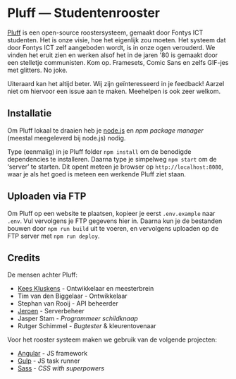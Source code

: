 Pluff — Studentenrooster
========================

[Pluff](https://pluff.nl) is een open-source roostersysteem, gemaakt door Fontys ICT studenten. Het is onze visie, hoe het eigenlijk zou moeten. Het systeem dat door Fontys ICT zelf aangeboden wordt, is in onze ogen verouderd. We vinden het eruit zien en werken alsof het in de jaren '80 is gemaakt door een stelletje communisten. Kom op. Framesets, Comic Sans en zelfs GIF-jes met glitters. No joke.

Uiteraard kan het altijd beter. Wij zijn geïnteresseerd in je feedback! Aarzel niet om hiervoor een issue aan te maken. Meehelpen is ook zeer welkom.

## Installatie

Om Pluff lokaal te draaien heb je [node.js](http://nodejs.org/) en _npm package manager_ (meestal meegeleverd bij node.js) nodig.

Type (eenmalig) in je Pluff folder `npm install` om de benodigde dependencies te installeren. Daarna type je simpelweg `npm start` om de ‘server’ te starten. Dit opent meteen je browser op `http://localhost:8080`, waar je als het goed is meteen een werkende Pluff ziet staan.

## Uploaden via FTP

Om Pluff op een website te plaatsen, kopieer je eerst `.env.example` naar `.env`. Vul vervolgens je FTP gegevens hier in. Daarna kun je de bestanden bouwen door `npm run build` uit te voeren, en vervolgens uploaden op de FTP server met `npm run deploy`.

## Credits

De mensen achter Pluff:

- [Kees Kluskens](https://www.webduck.nl) - Ontwikkelaar en meesterbrein
- Tim van den Biggelaar - Ontwikkelaar
- Stephan van Rooij - API beheerder
- [Jeroen](https://www.laylo.nl) - Serverbeheer
- Jasper Stam - _Programmeer schildknaap_
- Rutger Schimmel - _Bugtester_ & kleurentovenaar

Voor het rooster systeem maken we gebruik van de volgende projecten:

- [Angular](https://angularjs.org/) - JS framework
- [Gulp](http://gulpjs.com/) - JS task runner
- [Sass](http://sass-lang.com/) - *CSS with superpowers*
